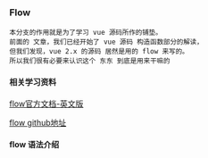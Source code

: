 ### Flow

    本分支的作用就是为了学习 vue 源码所作的铺垫。
    前面的 文章，我们已经开始了 vue 源码 构造函数部分的解读，
    但我们发现，vue 2.x 的源码 居然是用的 flow 来写的。
    所以我们很有必要来认识这个 东东 到底是用来干嘛的

#### 相关学习资料

[flow官方文档-英文版](https://flowtype.org/docs/)

[flow github地址](https://github.com/facebook/flow)

#### flow 语法介绍

